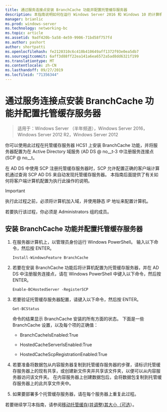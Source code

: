 ```yaml
---
title: 通过服务连接点安装 BranchCache 功能并配置托管缓存服务器
description: 本指南说明如何在运行 Windows Server 2016 和 Windows 10 的计算机上以托管缓存模式部署 BranchCache
manager: brianlic
ms.prod: windows-server
ms.technology: networking-bc
ms.topic: article
ms.assetid: 9adf420b-5a58-4e59-9906-71bd58f757fd
ms.author: pashort
author: shortpatti
ms.openlocfilehash: fe2120310c6c410b410649aff1372f93e0ea5db7
ms.sourcegitcommit: 6aff3d88ff22ea141a6ea6572a5ad8dd6321f199
ms.translationtype: MT
ms.contentlocale: zh-CN
ms.lasthandoff: 09/27/2019
ms.locfileid: "71356344"
---
```

# <a name="install-the-branchcache-feature-and-configure-the-hosted-cache-server-by-service-connection-point"></a>通过服务连接点安装 BranchCache 功能并配置托管缓存服务器

>适用于：Windows Server （半年频道），Windows Server 2016，Windows Server 2012 R2，Windows Server 2012

你可以使用此过程在托管缓存服务器 HCS1 上安装 BranchCache 功能，并将服务器配置为在 Active Directory 域服务 \(AD DS @ no__t-3 中注册服务连接点 \(SCP @ no__t。

在 AD DS 中使用 SCP 注册托管缓存服务器时，SCP 允许配置正确的客户端计算机通过查询 SCP AD DS 来自动发现托管缓存服务器。 本指南后面提供了有关如何将客户端计算机配置为执行此操作的说明。

>[!IMPORTANT]
>执行此过程之前，必须将计算机加入域，并使用静态 IP 地址来配置计算机。

若要执行该过程，你必须是 Administrators 组的成员。

## <a name="to-install-the-branchcache-feature-and-configure-the-hosted-cache-server"></a>安装 BranchCache 功能并配置托管缓存服务器  

1. 在服务器计算机上，以管理员身份运行 Windows PowerShell。 输入以下命令，然后按 ENTER。

    ``` 
    Install-WindowsFeature BranchCache
    ```

2.  若要在安装 BranchCache 功能后将计算机配置为托管缓存服务器，并在 AD DS 中注册服务连接点，请在 Windows PowerShell 中键入以下命令，然后按 ENTER。

    ```  
    Enable-BCHostedServer -RegisterSCP
    ```  

3. 若要验证托管缓存服务器配置，请键入以下命令，然后按 ENTER。

    ```  
    Get-BCStatus  
    ```  
  
    命令的结果显示 BranchCache 安装的所有方面的状态。 下面是一些 BranchCache 设置，以及每个项的正确值：  
  
    -   BranchCacheIsEnabled:True

    -   HostedCacheServerIsEnabled:True

    -   HostedCacheScpRegistrationEnabled:True

4. 若要准备将数据包从内容服务器复制到托管缓存服务器的步骤，请标识托管缓存服务器上的现有共享，或创建新文件夹并共享该文件夹，以便可以从内容服务器访问该文件夹。 在内容服务器上创建数据包后，会将数据包复制到托管缓存服务器上的此共享文件夹中。
  
5. 如果要部署多个托管缓存服务器，请在每个服务器上重复此过程。

若要继续学习本指南，请参阅[移动托管缓存&#40;并调整&#41;其大小（可选](6-Bc-Move-Resize-Cache.md)）。
